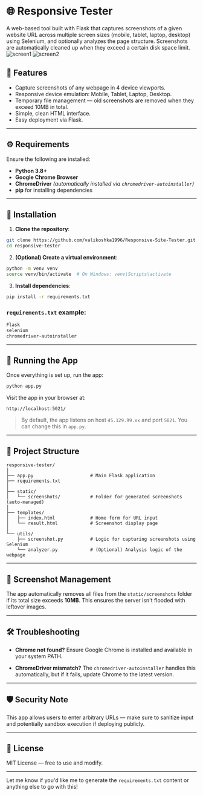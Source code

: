 # 🌐 Responsive Tester

A web-based tool built with Flask that captures screenshots of a given website URL across multiple screen sizes (mobile, tablet, laptop, desktop) using Selenium, and optionally analyzes the page structure. Screenshots are automatically cleaned up when they exceed a certain disk space limit.
![screen1](https://github.com/user-attachments/assets/03228ce9-7b1c-4daa-b520-bde45591015b)
![screen2](https://github.com/user-attachments/assets/9561fdef-fb33-46a3-a20b-47a5525c7cc1)

## 📸 Features

- Capture screenshots of any webpage in 4 device viewports.
- Responsive device emulation: Mobile, Tablet, Laptop, Desktop.
- Temporary file management — old screenshots are removed when they exceed 10MB in total.
- Simple, clean HTML interface.
- Easy deployment via Flask.

---

## ⚙️ Requirements

Ensure the following are installed:

- **Python 3.8+**
- **Google Chrome Browser**
- **ChromeDriver** *(automatically installed via `chromedriver-autoinstaller`)*
- **pip** for installing dependencies

---

## 🧰 Installation

1. **Clone the repository**:

```bash
git clone https://github.com/valikoshka1996/Responsive-Site-Tester.git
cd responsive-tester
```

2. **(Optional) Create a virtual environment**:

```bash
python -m venv venv
source venv/bin/activate  # On Windows: venv\Scripts\activate
```

3. **Install dependencies**:

```bash
pip install -r requirements.txt
```

### `requirements.txt` example:

```txt
Flask
selenium
chromedriver-autoinstaller
```

---

## 🚀 Running the App

Once everything is set up, run the app:

```bash
python app.py
```

Visit the app in your browser at:

```
http://localhost:5021/
```

> By default, the app listens on host `45.129.99.xx` and port `5021`. You can change this in `app.py`.

---

## 📁 Project Structure

```
responsive-tester/
│
├── app.py                     # Main Flask application
├── requirements.txt
│
├── static/
│   └── screenshots/           # Folder for generated screenshots (auto-managed)
│
├── templates/
│   ├── index.html             # Home form for URL input
│   └── result.html            # Screenshot display page
│
└── utils/
    ├── screenshot.py          # Logic for capturing screenshots using Selenium
    └── analyzer.py            # (Optional) Analysis logic of the webpage
```

---

## 🧹 Screenshot Management

The app automatically removes all files from the `static/screenshots` folder if its total size exceeds **10MB**. This ensures the server isn't flooded with leftover images.

---

## 🛠 Troubleshooting

- **Chrome not found?**
  Ensure Google Chrome is installed and available in your system PATH.

- **ChromeDriver mismatch?**
  The `chromedriver-autoinstaller` handles this automatically, but if it fails, update Chrome to the latest version.

---

## 🛡 Security Note

This app allows users to enter arbitrary URLs — make sure to sanitize input and potentially sandbox execution if deploying publicly.

---

## 📃 License

MIT License — free to use and modify.

---

Let me know if you'd like me to generate the `requirements.txt` content or anything else to go with this!
